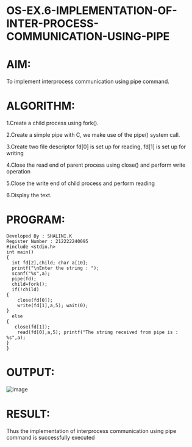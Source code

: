 # OS-EX.6-IMPLEMENTATION-OF-INTER-PROCESS-COMMUNICATION-USING-PIPE
# AIM:
To implement interprocess communication using pipe command.

# ALGORITHM:
1.Create a child process using fork().

2.Create a simple pipe with C, we make use of the pipe() system call.

3.Create two file descriptor fd[0] is set up for reading, fd[1] is set up for writing

4.Close the read end of parent process using close() and perform write operation

5.Close the write end of child process and perform reading

6.Display the text.

# PROGRAM:
```
Developed By : SHALINI.K
Register Number : 212222240095
#include <stdio.h>
int main()
{
  int fd[2],child; char a[10];
  printf("\nEnter the string : ");
  scanf("%s",a);
  pipe(fd);
  child=fork();
  if(!child)
{
    close(fd[0]);
    write(fd[1],a,5); wait(0);
}
  else
{
   close(fd[1]);
    read(fd[0],a,5); printf("The string received from pipe is : %s",a);
}
}
```

# OUTPUT:

![image](https://github.com/shalinikannan23/OS-EX.6-IMPLEMENTATION-OF-INTER-PROCESS-COMMUNICATION-USING-PIPE/assets/118656529/4f4df14e-73c5-4aa3-b018-20d840b96781)

# RESULT:
Thus the implementation of interprocess communication using pipe command is successfully executed
